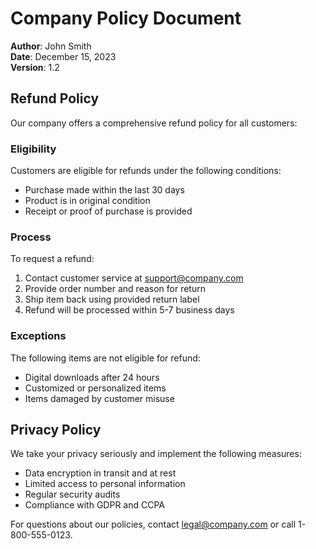 # Company Policy Document

**Author**: John Smith  
**Date**: December 15, 2023  
**Version**: 1.2

## Refund Policy

Our company offers a comprehensive refund policy for all customers:

### Eligibility

Customers are eligible for refunds under the following conditions:
- Purchase made within the last 30 days
- Product is in original condition
- Receipt or proof of purchase is provided

### Process

To request a refund:
1. Contact customer service at support@company.com
2. Provide order number and reason for return
3. Ship item back using provided return label
4. Refund will be processed within 5-7 business days

### Exceptions

The following items are not eligible for refund:
- Digital downloads after 24 hours
- Customized or personalized items
- Items damaged by customer misuse

## Privacy Policy

We take your privacy seriously and implement the following measures:

- Data encryption in transit and at rest
- Limited access to personal information
- Regular security audits
- Compliance with GDPR and CCPA

For questions about our policies, contact legal@company.com or call 1-800-555-0123.